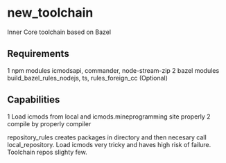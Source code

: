 # new_toolchain

Inner Core toolchain based on Bazel

## Requirements

1 npm modules icmodsapi, commander, node-stream-zip
2 bazel modules build_bazel_rules_nodejs, ts, rules_foreign_cc (Optional)

## Capabilities

1 Load icmods from local and icmods.mineprogramming site properly
2 compile by properly compiler

repository_rules creates packages in directory and then necesary call local_repository.
Load icmods very tricky and haves high risk of failure. Toolchain repos slighty few.

